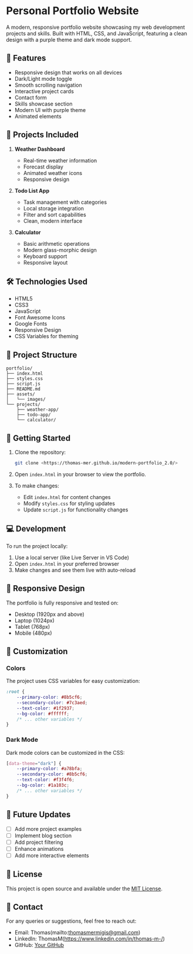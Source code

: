 # Personal Portfolio Website

A modern, responsive portfolio website showcasing my web development projects and skills. Built with HTML, CSS, and JavaScript, featuring a clean design with a purple theme and dark mode support.

## 🌟 Features

- Responsive design that works on all devices
- Dark/Light mode toggle
- Smooth scrolling navigation
- Interactive project cards
- Contact form
- Skills showcase section
- Modern UI with purple theme
- Animated elements

## 🚀 Projects Included

1. **Weather Dashboard**
   - Real-time weather information
   - Forecast display
   - Animated weather icons
   - Responsive design

2. **Todo List App**
   - Task management with categories
   - Local storage integration
   - Filter and sort capabilities
   - Clean, modern interface

3. **Calculator**
   - Basic arithmetic operations
   - Modern glass-morphic design
   - Keyboard support
   - Responsive layout

## 🛠️ Technologies Used

- HTML5
- CSS3
- JavaScript
- Font Awesome Icons
- Google Fonts
- Responsive Design
- CSS Variables for theming

## 📁 Project Structure

```
portfolio/
├── index.html
├── styles.css
├── script.js
├── README.md
├── assets/
│   └── images/
└── projects/
    ├── weather-app/
    ├── todo-app/
    └── calculator/
```

## 🚀 Getting Started

1. Clone the repository:
   ```bash
   git clone <https://thomas-mer.github.io/modern-portfolio_2.0/>
   ```

2. Open `index.html` in your browser to view the portfolio.

3. To make changes:
   - Edit `index.html` for content changes
   - Modify `styles.css` for styling updates
   - Update `script.js` for functionality changes

## 💻 Development

To run the project locally:

1. Use a local server (like Live Server in VS Code)
2. Open `index.html` in your preferred browser
3. Make changes and see them live with auto-reload

## 📱 Responsive Design

The portfolio is fully responsive and tested on:
- Desktop (1920px and above)
- Laptop (1024px)
- Tablet (768px)
- Mobile (480px)

## 🎨 Customization

### Colors
The project uses CSS variables for easy customization:
```css
:root {
    --primary-color: #8b5cf6;
    --secondary-color: #7c3aed;
    --text-color: #1f2937;
    --bg-color: #ffffff;
    /* ... other variables */
}
```

### Dark Mode
Dark mode colors can be customized in the CSS:
```css
[data-theme="dark"] {
    --primary-color: #a78bfa;
    --secondary-color: #8b5cf6;
    --text-color: #f3f4f6;
    --bg-color: #1a103c;
    /* ... other variables */
}
```

## 🔄 Future Updates

- [ ] Add more project examples
- [ ] Implement blog section
- [ ] Add project filtering
- [ ] Enhance animations
- [ ] Add more interactive elements

## 📝 License

This project is open source and available under the [MIT License](LICENSE).

## 📧 Contact

For any queries or suggestions, feel free to reach out:
- Email: Thomas(mailto:thomasmermigis@gmail.com)
- LinkedIn: ThomasM(https://www.linkedin.com/in/thomas-m-/)
- GitHub: [Your GitHub](https://github.com/yourusername)
